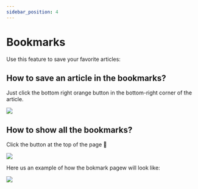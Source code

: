 ```yaml
---
sidebar_position: 4
---
```


# Bookmarks

Use this feature to save your favorite articles:

## How to save an article in the bookmarks?

Just click the bottom right orange button in the bottom-right corner of the article.

![](https://daily-now-res.cloudinary.com/image/upload/v1636623283/docs/bookmark1.svg)

## How to show all the bookmarks?

Click the button at the top of the page 🔖

![](https://daily-now-res.cloudinary.com/image/upload/v1636412599/docs/bookmark2.svg)

Here us an example of how the bokmark pagew will look like:

![](https://daily-now-res.cloudinary.com/image/upload/v1636412599/docs/bookmark3.svg)